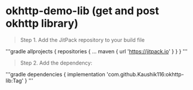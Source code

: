 # okhttp-demo-lib (get and post okhttp library)

>Step 1. Add the JitPack repository to your build file

'''gradle
	allprojects {
		repositories {
			...
			maven { url 'https://jitpack.io' }
		}
	}
'''
>Step 2. Add the dependency:

'''gradle
	dependencies {
	        implementation 'com.github.Kaushik116:okhttp-lib:Tag'
	}
'''
